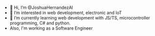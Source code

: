 - 👋 Hi, I’m @JoshuaHernandezAl
- 👀 I’m interested in web development, electronic and IoT
- 🌱 I’m currently learning web development with JS/TS, microcontroller programming, C# and python.
- Also, I'm working as a Software Engineer



